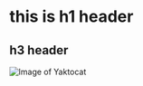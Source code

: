 # this is h1 header 
## h3 header 


![Image of Yaktocat](https://octodex.github.com/images/yaktocat.png)
